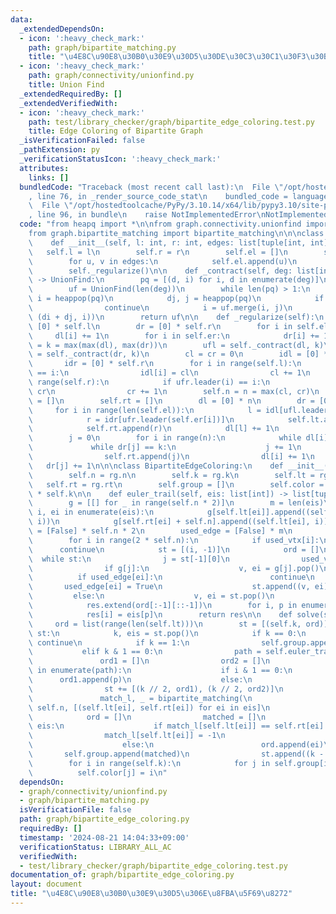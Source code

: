 ```yaml
---
data:
  _extendedDependsOn:
  - icon: ':heavy_check_mark:'
    path: graph/bipartite_matching.py
    title: "\u4E8C\u90E8\u30B0\u30E9\u30D5\u30DE\u30C3\u30C1\u30F3\u30B0"
  - icon: ':heavy_check_mark:'
    path: graph/connectivity/unionfind.py
    title: Union Find
  _extendedRequiredBy: []
  _extendedVerifiedWith:
  - icon: ':heavy_check_mark:'
    path: test/library_checker/graph/bipartite_edge_coloring.test.py
    title: Edge Coloring of Bipartite Graph
  _isVerificationFailed: false
  _pathExtension: py
  _verificationStatusIcon: ':heavy_check_mark:'
  attributes:
    links: []
  bundledCode: "Traceback (most recent call last):\n  File \"/opt/hostedtoolcache/PyPy/3.10.14/x64/lib/pypy3.10/site-packages/onlinejudge_verify/documentation/build.py\"\
    , line 76, in _render_source_code_stat\n    bundled_code = language.bundle(\n\
    \  File \"/opt/hostedtoolcache/PyPy/3.10.14/x64/lib/pypy3.10/site-packages/onlinejudge_verify/languages/python.py\"\
    , line 96, in bundle\n    raise NotImplementedError\nNotImplementedError\n"
  code: "from heapq import *\n\nfrom graph.connectivity.unionfind import UnionFind\n\
    from graph.bipartite_matching import bipartite_matching\n\n\nclass RegularBipartiteGlaph:\n\
    \    def __init__(self, l: int, r: int, edges: list[tuple[int, int]]):\n     \
    \   self.l = l\n        self.r = r\n        self.el = []\n        self.er = []\n\
    \        for u, v in edges:\n            self.el.append(u)\n            self.er.append(v)\n\
    \        self._regularize()\n\n    def _contract(self, deg: list[int], k: int)\
    \ -> UnionFind:\n        pq = [(d, i) for i, d in enumerate(deg)]\n        heapify(pq)\n\
    \        uf = UnionFind(len(deg))\n        while len(pq) > 1:\n            di,\
    \ i = heappop(pq)\n            dj, j = heappop(pq)\n            if di + dj > k:\n\
    \                continue\n            i = uf.merge(i, j)\n            heappush(pq,\
    \ (di + dj, i))\n        return uf\n\n    def _regularize(self):\n        dl =\
    \ [0] * self.l\n        dr = [0] * self.r\n        for i in self.el:\n       \
    \     dl[i] += 1\n        for i in self.er:\n            dr[i] += 1\n        self.k\
    \ = k = max(max(dl), max(dr))\n        ufl = self._contract(dl, k)\n        ufr\
    \ = self._contract(dr, k)\n        cl = cr = 0\n        idl = [0] * self.l\n \
    \       idr = [0] * self.r\n        for i in range(self.l):\n            if ufl.leader(i)\
    \ == i:\n                idl[i] = cl\n                cl += 1\n        for i in\
    \ range(self.r):\n            if ufr.leader(i) == i:\n                idr[i] =\
    \ cr\n                cr += 1\n        self.n = n = max(cl, cr)\n        self.lt\
    \ = []\n        self.rt = []\n        dl = [0] * n\n        dr = [0] * n\n   \
    \     for i in range(len(self.el)):\n            l = idl[ufl.leader(self.el[i])]\n\
    \            r = idr[ufr.leader(self.er[i])]\n            self.lt.append(l)\n\
    \            self.rt.append(r)\n            dl[l] += 1\n            dr[r] += 1\n\
    \        j = 0\n        for i in range(n):\n            while dl[i] < k:\n   \
    \             while dr[j] == k:\n                    j += 1\n                self.lt.append(i)\n\
    \                self.rt.append(j)\n                dl[i] += 1\n             \
    \   dr[j] += 1\n\n\nclass BipartiteEdgeColoring:\n    def __init__(self, rg: RegularBipartiteGlaph):\n\
    \        self.n = rg.n\n        self.k = rg.k\n        self.lt = rg.lt\n     \
    \   self.rt = rg.rt\n        self.group = []\n        self.color = [-1] * self.n\
    \ * self.k\n\n    def euler_trail(self, eis: list[int]) -> list[tuple[int, int]]:\n\
    \        g = [[] for _ in range(self.n * 2)]\n        m = len(eis)\n        for\
    \ i, ei in enumerate(eis):\n            g[self.lt[ei]].append((self.rt[ei] + self.n,\
    \ i))\n            g[self.rt[ei] + self.n].append((self.lt[ei], i))\n        used_vtx\
    \ = [False] * self.n * 2\n        used_edge = [False] * m\n        res = []\n\
    \        for i in range(2 * self.n):\n            if used_vtx[i]:\n          \
    \      continue\n            st = [(i, -1)]\n            ord = []\n          \
    \  while st:\n                j = st[-1][0]\n                used_vtx[j] = True\n\
    \                if g[j]:\n                    v, ei = g[j].pop()\n          \
    \          if used_edge[ei]:\n                        continue\n             \
    \       used_edge[ei] = True\n                    st.append((v, ei))\n       \
    \         else:\n                    v, ei = st.pop()\n                    ord.append(ei)\n\
    \            res.extend(ord[:-1][::-1])\n        for i, p in enumerate(res):\n\
    \            res[i] = eis[p]\n        return res\n\n    def solve(self):\n   \
    \     ord = list(range(len(self.lt)))\n        st = [(self.k, ord)]\n        while\
    \ st:\n            k, eis = st.pop()\n            if k == 0:\n               \
    \ continue\n            if k == 1:\n                self.group.append(eis)\n \
    \           elif k & 1 == 0:\n                path = self.euler_trail(eis)\n \
    \               ord1 = []\n                ord2 = []\n                for i, p\
    \ in enumerate(path):\n                    if i & 1 == 0:\n                  \
    \      ord1.append(p)\n                    else:\n                        ord2.append(p)\n\
    \                st += [(k // 2, ord1), (k // 2, ord2)]\n            else:\n \
    \               match_l, _ = bipartite_matching(\n                    self.n,\
    \ self.n, [(self.lt[ei], self.rt[ei]) for ei in eis]\n                )\n    \
    \            ord = []\n                matched = []\n                for ei in\
    \ eis:\n                    if match_l[self.lt[ei]] == self.rt[ei]:\n        \
    \                match_l[self.lt[ei]] = -1\n                        matched.append(ei)\n\
    \                    else:\n                        ord.append(ei)\n         \
    \       self.group.append(matched)\n                st.append((k - 1, ord))\n\
    \        for i in range(self.k):\n            for j in self.group[i]:\n      \
    \          self.color[j] = i\n"
  dependsOn:
  - graph/connectivity/unionfind.py
  - graph/bipartite_matching.py
  isVerificationFile: false
  path: graph/bipartite_edge_coloring.py
  requiredBy: []
  timestamp: '2024-08-21 14:04:33+09:00'
  verificationStatus: LIBRARY_ALL_AC
  verifiedWith:
  - test/library_checker/graph/bipartite_edge_coloring.test.py
documentation_of: graph/bipartite_edge_coloring.py
layout: document
title: "\u4E8C\u90E8\u30B0\u30E9\u30D5\u306E\u8FBA\u5F69\u8272"
---
```

